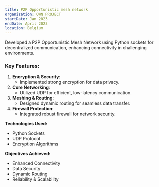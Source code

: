 ```yaml
---
title: P2P Opportunistic mesh network
organization: OWN PROJECT
startDate: Jan 2023
endDate: April 2023
location: Belgium
---
```


Developed a P2P Opportunistic Mesh Network using Python sockets for decentralized communication, enhancing connectivity in challenging environments.

### Key Features:

1. **Encryption & Security**:
   - Implemented strong encryption for data privacy.
2. **Core Networking**:
   - Utilized UDP for efficient, low-latency communication.
3. **Meshing & Routing**:
   - Designed dynamic routing for seamless data transfer.
4. **Firewall Protection**:
   - Integrated robust firewall for network security.

**Technologies Used:**

- Python Sockets
- UDP Protocol
- Encryption Algorithms

**Objectives Achieved:**

- Enhanced Connectivity
- Data Security
- Dynamic Routing
- Reliability & Scalability
